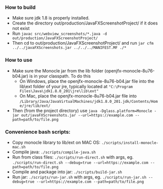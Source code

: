 ### How to build
- Make sure jdk 1.8 is properly installed.
- Create the directory out/production/JavaFXScreenshotProject/ if it does not exist
- Run `javac src/webview_screenshots/*.java -d out/production/JavaFXScreenshotProject/`
- Then cd to out/production/JavaFXScreenshotProject/ and run `jar cfm ../../javaFXScreenshots.jar ../../../MANIFEST.MF ./*`
 
### How to use
- Make sure the Monocle jar from the lib folder (openjfx-monocle-8u76-b04.jar) is in your classpath. To do this
  - On Windows, place the openjfx-monocle-8u76-b04.jar file into the lib\ext folder of your jre, typically located at `"C:\Program Files\Java\jdk1.8.0_201\jre\lib\ext"`
  - On Mac, place the openjfx-monocle-8u76-b04.jar file into `/Library/Java/JavaVirtualMachines/jdk1.8.0_201.jdk/Contents/Home/jre/lib/ext/`
- Then (from the project directory) use `java -Dglass.platform=Monocle -jar out/javaFXScreenshots.jar --url=https://example.com --path=path/to/file.png`

### Convenience bash scripts:
- Copy monocle library to lib/ext on MAC OS: `./scripts/install-monocle-mac.sh`
- Compile java: `./scripts/compile-java.sh`
- Run from class files: `./scripts/run-direct.sh` with args, eg. `./scripts/run-direct.sh --debug=true --url=https://example.com --path=path/to/file.png`
- Compile and package into jar: `./scripts/build-jar.sh`
- Run jar: `./scripts/run-jar.sh` with args, eg. `./scripts/run-jar.sh --debug=true --url=https://example.com --path=path/to/file.png`
